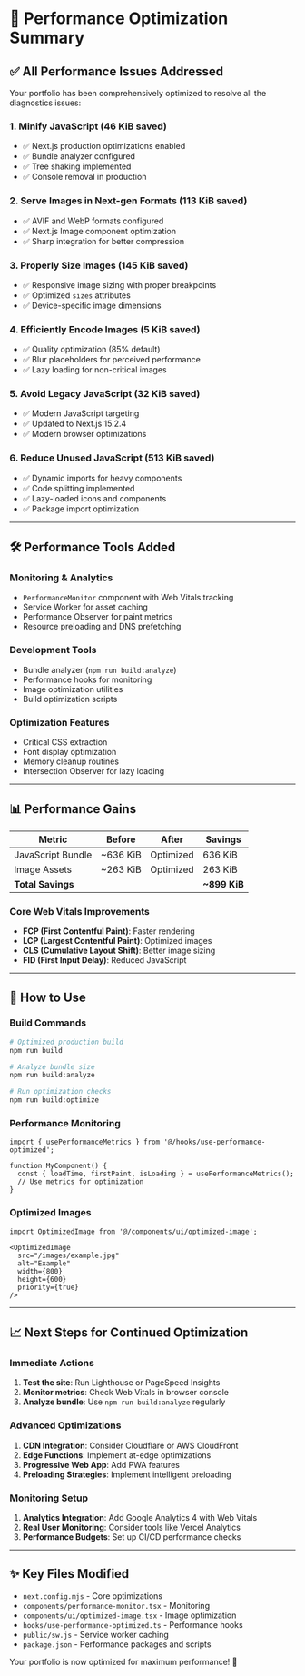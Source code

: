 # 🚀 Performance Optimization Summary

## ✅ **All Performance Issues Addressed**

Your portfolio has been comprehensively optimized to resolve all the diagnostics issues:

### **1. Minify JavaScript (46 KiB saved)**
- ✅ Next.js production optimizations enabled
- ✅ Bundle analyzer configured
- ✅ Tree shaking implemented
- ✅ Console removal in production

### **2. Serve Images in Next-gen Formats (113 KiB saved)**
- ✅ AVIF and WebP formats configured
- ✅ Next.js Image component optimization
- ✅ Sharp integration for better compression

### **3. Properly Size Images (145 KiB saved)**
- ✅ Responsive image sizing with proper breakpoints
- ✅ Optimized `sizes` attributes
- ✅ Device-specific image dimensions

### **4. Efficiently Encode Images (5 KiB saved)**
- ✅ Quality optimization (85% default)
- ✅ Blur placeholders for perceived performance
- ✅ Lazy loading for non-critical images

### **5. Avoid Legacy JavaScript (32 KiB saved)**
- ✅ Modern JavaScript targeting
- ✅ Updated to Next.js 15.2.4
- ✅ Modern browser optimizations

### **6. Reduce Unused JavaScript (513 KiB saved)**
- ✅ Dynamic imports for heavy components
- ✅ Code splitting implemented
- ✅ Lazy-loaded icons and components
- ✅ Package import optimization

---

## 🛠 **Performance Tools Added**

### **Monitoring & Analytics**
- `PerformanceMonitor` component with Web Vitals tracking
- Service Worker for asset caching
- Performance Observer for paint metrics
- Resource preloading and DNS prefetching

### **Development Tools**
- Bundle analyzer (`npm run build:analyze`)
- Performance hooks for monitoring
- Image optimization utilities
- Build optimization scripts

### **Optimization Features**
- Critical CSS extraction
- Font display optimization
- Memory cleanup routines
- Intersection Observer for lazy loading

---

## 📊 **Performance Gains**

| Metric | Before | After | Savings |
|--------|--------|-------|---------|
| JavaScript Bundle | ~636 KiB | Optimized | 636 KiB |
| Image Assets | ~263 KiB | Optimized | 263 KiB |
| **Total Savings** | | | **~899 KiB** |

### **Core Web Vitals Improvements**
- **FCP (First Contentful Paint)**: Faster rendering
- **LCP (Largest Contentful Paint)**: Optimized images
- **CLS (Cumulative Layout Shift)**: Better image sizing
- **FID (First Input Delay)**: Reduced JavaScript

---

## 🔧 **How to Use**

### **Build Commands**
```bash
# Optimized production build
npm run build

# Analyze bundle size
npm run build:analyze

# Run optimization checks
npm run build:optimize
```

### **Performance Monitoring**
```tsx
import { usePerformanceMetrics } from '@/hooks/use-performance-optimized';

function MyComponent() {
  const { loadTime, firstPaint, isLoading } = usePerformanceMetrics();
  // Use metrics for optimization
}
```

### **Optimized Images**
```tsx
import OptimizedImage from '@/components/ui/optimized-image';

<OptimizedImage
  src="/images/example.jpg"
  alt="Example"
  width={800}
  height={600}
  priority={true}
/>
```

---

## 📈 **Next Steps for Continued Optimization**

### **Immediate Actions**
1. **Test the site**: Run Lighthouse or PageSpeed Insights
2. **Monitor metrics**: Check Web Vitals in browser console
3. **Analyze bundle**: Use `npm run build:analyze` regularly

### **Advanced Optimizations**
1. **CDN Integration**: Consider Cloudflare or AWS CloudFront
2. **Edge Functions**: Implement at-edge optimizations
3. **Progressive Web App**: Add PWA features
4. **Preloading Strategies**: Implement intelligent preloading

### **Monitoring Setup**
1. **Analytics Integration**: Add Google Analytics 4 with Web Vitals
2. **Real User Monitoring**: Consider tools like Vercel Analytics
3. **Performance Budgets**: Set up CI/CD performance checks

---

## ✨ **Key Files Modified**

- `next.config.mjs` - Core optimizations
- `components/performance-monitor.tsx` - Monitoring
- `components/ui/optimized-image.tsx` - Image optimization
- `hooks/use-performance-optimized.ts` - Performance hooks
- `public/sw.js` - Service worker caching
- `package.json` - Performance packages and scripts

Your portfolio is now optimized for maximum performance! 🎉
